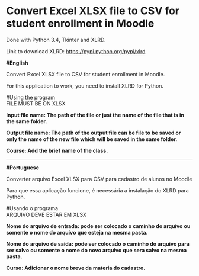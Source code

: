 # Convert Excel XLSX file to CSV for student enrollment in Moodle

Done with Python 3.4, Tkinter and XLRD.

Link to download XLRD: https://pypi.python.org/pypi/xlrd

<b> #English </b>

Convert Excel XLSX file to CSV for student enrollment in Moodle.

For this application to work, you need to install XLRD for Python.

#Using the program <br>
	FILE MUST BE ON XLSX
 <b>
  <p>
	Input file name: The path of the file or just the name of the file that is in the same folder.
  <p>
	Output file name: The path of the output file can be file to be saved or only the name of the new file which will be saved in the same folder.
  <p>
  Course:   Add the brief name of the class.
</b>

<hr>

<b> #Portuguese </b>

Converter arquivo Excel XLSX para CSV para cadastro de alunos no Moodle

Para que essa aplicação funcione, é necessária a instalação do XLRD para Python.

#Usando o programa <br>
	ARQUIVO DEVE ESTAR EM XLSX
	<b>
  <p>
	Nome do arquivo de entrada: pode ser colocado o caminho do
				    arquivo ou somente o nome do 
				    arquivo que esteja na mesma pasta.
            <p>
	Nome do arquivo de saida: pode ser colocado o caminho do
				  arquivo para ser salvo ou 
				  somente o nome do novo arquivo
				  que sera salvo na mesma pasta.
          <p>
  Curso: Adicionar o nome breve da materia do cadastro.
  </b>
  
